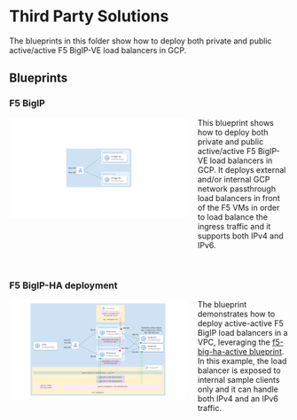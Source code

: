 # Third Party Solutions

The blueprints in this folder show how to deploy both private and public active/active F5 BigIP-VE load balancers in GCP.

## Blueprints

### F5 BigIP

<a href="./f5-bigip-ha-active/" title="F5 BigIP HA active-active"><img src="./f5-bigip-ha-active/diagram.png" align="left" width="320px"></a> <p style="margin-left: 340px">This blueprint shows how to deploy both private and public active/active F5 BigIP-VE load balancers in GCP. It deploys external and/or internal GCP network passthrough load balancers in front of the F5 VMs in order to load balance the ingress traffic and it supports both IPv4 and IPv6.</p>

<br clear="left">

### F5 BigIP-HA deployment

<a href="./f5-bigip-ha-active-deployment/" title="F5 BigIP HA active-active deployment"><img src="./f5-bigip-ha-active-deployment/diagram.png" align="left" width="320px"></a> <p style="margin-left: 340px">The blueprint demonstrates how to deploy active-active F5 BigIP load balancers in a VPC, leveraging the [f5-big-ha-active blueprint](./f5-bigip-ha-active/README.md). In this example, the load balancer is exposed to internal sample clients only and it can handle both IPv4 and an IPv6 traffic.</p>

<br clear="left">
